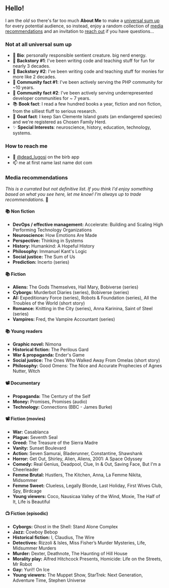 ## Hello!
I am the *old* so there's far too much **About Me** to make a [universal sum up](#not-at-all-universal-sum-up) for every potential audience, so instead, enjoy a random collection of [media recommendations](#media-recommendations) and an invitation to [reach out](#how-to-reach-me) if you have questions... 

### Not at all universal sum up
- 🤔 **Bio**: personally responsible sentient creature. big nerd energy.
- 🌱 **Backstory #1**: I've been writing code and teaching stuff for fun for nearly 3 decades.
- 🤖 **Backstory #2**: I've been writing code and teaching stuff for monies for more like 2 decades.
- 🐘 **Community fact #1**: I've been actively serving the PHP community for ~10 years.
- 🌈 **Community fact #2**: I've been actively serving underrepresented developer communities for ~ 7 years.
- 📚 **Book fact**: I read a few hundred books a year, fiction and non fiction, from the silliest fluff to serious research.
- 🐐 **Goat fact**: I keep San Clemente Island goats (an endangered species) and we're registered as Chosen Family Herd.
- ✨ **Special Interests**: neuroscience, history, education, technology, systems.

### How to reach me
- 💬 [@dead_lugosi](https://twitter.com/dead_lugosi) on the birb app
- 📫 me at first name last name dot com

### Media recommendations
_This is a currated but not definitive list. If you think I'd enjoy something based on what you see here, let me know! I'm always up to trade recommendations._ 🥰

#### 📚 Non fiction
- **DevOps / effective management:** Accelerate: Building and Scaling High Performing Technology Organizations
- **Neuroscience:** How Emotions Are Made
- **Perspective:** Thinking in Systems
- **History:** Humankind: A Hopeful History
- **Philosophy:** Immanuel Kant's Logic
- **Social justice:** The Sum of Us
- **Prediction:** Incerto (series)

#### 📚 Fiction
- **Aliens:** The Gods Themselves, Hail Mary, Bobiverse (series)
- **Cyborgs:** Murderbot Diaries (series), Bobiverse (series)
- **AI:** Expeditionary Force (series), Robots & Foundation (series), All the Troubles of the World (short story)
- **Romance:** Knitting in the City (series), Anna Karinina, Saint of Steel (series)
- **Vampires:** Fred, the Vampire Accountant (series)

#### 📚 Young readers
- **Graphic novel:** Nimona
- **Historical fiction:** The Perilous Gard
- **War & propaganda:** Ender's Game
- **Social justice:** The Ones Who Walked Away From Omelas (short story)
- **Philosophy:** Good Omens: The Nice and Accurate Prophecies of Agnes Nutter, Witch

#### 📽 Documentary
- **Propaganda:** The Century of the Self
- **Money:** Promises, Promises (audio)
- **Technology:** Connections (BBC - James Burke)

#### 📽 Fiction (movies)
- **War:** Casablanca
- **Plague:** Seventh Seal
- **Greed:** The Treasure of the Sierra Madre
- **Vanity:** Sunset Boulevard
- **Action:** Seven Samurai, Bladerunner, Constantine, Shawshank
- **Horror:** Get Out, Shirley, Alien, Aliens, 2001: A Space Odyssey
- **Comedy:** Real Genius, Deadpool, Clue, In & Out, Saving Face, But I'm a Cheerleader
- **Femme Brutal:** Hustlers, The Kitchen, Anna, La Femme Nikita, Midsommer
- **Femme Sweet:** Clueless, Legally Blonde, Last Holiday, First Wives Club, Spy, Birdcage
- **Young viewers:** Coco, Nausicaa Valley of the Wind, Moxie, The Half of It, Life is Beautiful

#### 📺 Fiction (episodic)
- **Cyborgs:** Ghost in the Shell: Stand Alone Complex
- **Jazz:** Cowboy Bebop
- **Historical fiction:** I, Claudius, The Wire
- **Detectives:** Rizzoli & Isles, Miss Fisher’s Murder Mysteries, Life, Midsummer Murders
- **Murder:** Dexter, Deathnote, The Haunting of Hill House
- **Morality play:** Alfred Hitchcock Presents, Homicide: Life on the Streets, Mr Robot
- **Gay:** Yuri!! On Ice
- **Young viewers:** The Muppet Show, StarTrek: Next Generation, Adventure Time, Stephen Universe
